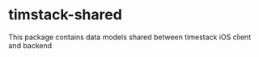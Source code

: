 # timstack-shared

This package contains data models shared between timestack iOS client and backend
